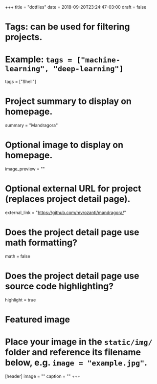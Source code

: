+++
title = "dotfiles"
date = 2018-09-20T23:24:47-03:00
draft = false

# Tags: can be used for filtering projects.
# Example: `tags = ["machine-learning", "deep-learning"]`
tags = ["Shell"]

# Project summary to display on homepage.
summary = "Mandragora"

# Optional image to display on homepage.
image_preview = ""

# Optional external URL for project (replaces project detail page).
external_link = "https://github.com/mvrozanti/mandragora/"

# Does the project detail page use math formatting?
math = false

# Does the project detail page use source code highlighting?
highlight = true

# Featured image
# Place your image in the `static/img/` folder and reference its filename below, e.g. `image = "example.jpg"`.
[header]
image = ""
caption = ""
+++
